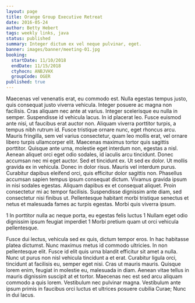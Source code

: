 ```yaml
---
layout: page
title: Orange Group Executive Retreat
date: 2016-05-24
author: Betty Hebert
tags: weekly links, java
status: published
summary: Integer dictum ex vel neque pulvinar, eget.
banner: images/banner/meeting-01.jpg
booking:
  startDate: 11/10/2018
  endDate: 11/15/2018
  ctyhocn: ANBJVHX
  groupCode: OGER
published: true
---
```

Maecenas vel venenatis erat, eu commodo est. Nulla egestas tempus justo, quis consequat justo viverra vehicula. Integer posuere ac magna non facilisis. Cras aliquam nec ante at varius. Integer scelerisque eu nulla in semper. Suspendisse id vehicula lacus. In id placerat leo. Fusce euismod ante nisi, ut faucibus erat auctor non. Aliquam viverra porttitor turpis, a tempus nibh rutrum id. Fusce tristique ornare nunc, eget rhoncus arcu. Mauris fringilla, sem vel varius consectetur, quam leo mollis erat, vel ornare libero turpis ullamcorper elit. Maecenas maximus tortor quis sagittis porttitor. Quisque ante urna, molestie eget interdum non, egestas a nisl. Aenean aliquet orci eget odio sodales, id iaculis arcu tincidunt.
Donec accumsan nec mi eget auctor. Sed et tincidunt ex. Ut sed ex dolor. Ut mollis gravida ex in vehicula. Donec in dolor risus. Mauris vel interdum purus. Curabitur dapibus eleifend orci, quis efficitur dolor sagittis non. Phasellus accumsan sapien tempus ipsum consequat dictum. Vivamus gravida ipsum in nisi sodales egestas. Aliquam dapibus ex et consequat aliquet. Proin consectetur mi ac tempor facilisis. Suspendisse dignissim ante diam, sed consectetur nisi finibus ut. Pellentesque habitant morbi tristique senectus et netus et malesuada fames ac turpis egestas. Morbi quis viverra ipsum.

1 In porttitor nulla ac neque porta, eu egestas felis luctus
1 Nullam eget odio dignissim ipsum feugiat imperdiet
1 Morbi pretium quam ut orci vehicula pellentesque.

Fusce dui lectus, vehicula sed ex quis, dictum tempor eros. In hac habitasse platea dictumst. Nunc maximus metus id commodo ultricies. In non pellentesque elit. Fusce id elit quis urna blandit efficitur sit amet a nulla. Nunc ut purus non nisl vehicula tincidunt a et erat. Curabitur ligula orci, tincidunt at facilisis eu, semper eget nisi. Cras ut mauris mauris. Quisque lorem enim, feugiat in molestie eu, malesuada in diam. Aenean vitae tellus in mauris dignissim suscipit at et tortor. Maecenas nec est sed arcu aliquam commodo a quis lorem. Vestibulum nec pulvinar magna. Vestibulum ante ipsum primis in faucibus orci luctus et ultrices posuere cubilia Curae; Nunc in dui lacus.
